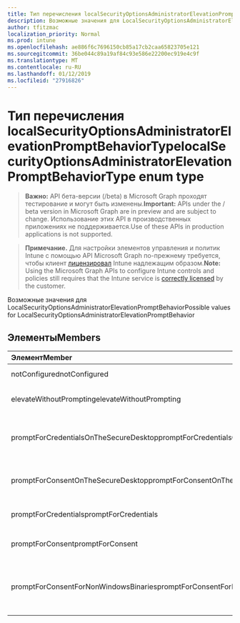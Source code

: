 ```yaml
---
title: Тип перечисления localSecurityOptionsAdministratorElevationPromptBehaviorType
description: Возможные значения для LocalSecurityOptionsAdministratorElevationPromptBehavior
author: tfitzmac
localization_priority: Normal
ms.prod: intune
ms.openlocfilehash: ae886f6c7696150cb85a17cb2caa65823705e121
ms.sourcegitcommit: 36be044c89a19af84c93e586e22200ec919e4c9f
ms.translationtype: MT
ms.contentlocale: ru-RU
ms.lasthandoff: 01/12/2019
ms.locfileid: "27916826"
---
```

# <a name="localsecurityoptionsadministratorelevationpromptbehaviortype-enum-type"></a><span data-ttu-id="f13f1-103">Тип перечисления localSecurityOptionsAdministratorElevationPromptBehaviorType</span><span class="sxs-lookup"><span data-stu-id="f13f1-103">localSecurityOptionsAdministratorElevationPromptBehaviorType enum type</span></span>

> <span data-ttu-id="f13f1-104">**Важно:** API бета-версии (/beta) в Microsoft Graph проходят тестирование и могут быть изменены.</span><span class="sxs-lookup"><span data-stu-id="f13f1-104">**Important:** APIs under the / beta version in Microsoft Graph are in preview and are subject to change.</span></span> <span data-ttu-id="f13f1-105">Использование этих API в производственных приложениях не поддерживается.</span><span class="sxs-lookup"><span data-stu-id="f13f1-105">Use of these APIs in production applications is not supported.</span></span>

> <span data-ttu-id="f13f1-106">**Примечание.** Для настройки элементов управления и политик Intune с помощью API Microsoft Graph по-прежнему требуется, чтобы клиент [лицензировал](https://go.microsoft.com/fwlink/?linkid=839381) Intune надлежащим образом.</span><span class="sxs-lookup"><span data-stu-id="f13f1-106">**Note:** Using the Microsoft Graph APIs to configure Intune controls and policies still requires that the Intune service is [correctly licensed](https://go.microsoft.com/fwlink/?linkid=839381) by the customer.</span></span>

<span data-ttu-id="f13f1-107">Возможные значения для LocalSecurityOptionsAdministratorElevationPromptBehavior</span><span class="sxs-lookup"><span data-stu-id="f13f1-107">Possible values for LocalSecurityOptionsAdministratorElevationPromptBehavior</span></span>
## <a name="members"></a><span data-ttu-id="f13f1-108">Элементы</span><span class="sxs-lookup"><span data-stu-id="f13f1-108">Members</span></span>
|<span data-ttu-id="f13f1-109">Элемент</span><span class="sxs-lookup"><span data-stu-id="f13f1-109">Member</span></span>|<span data-ttu-id="f13f1-110">Значение</span><span class="sxs-lookup"><span data-stu-id="f13f1-110">Value</span></span>|<span data-ttu-id="f13f1-111">Описание</span><span class="sxs-lookup"><span data-stu-id="f13f1-111">Description</span></span>|
|:---|:---|:---|
|<span data-ttu-id="f13f1-112">notConfigured</span><span class="sxs-lookup"><span data-stu-id="f13f1-112">notConfigured</span></span>|<span data-ttu-id="f13f1-113">0</span><span class="sxs-lookup"><span data-stu-id="f13f1-113">0</span></span>|<span data-ttu-id="f13f1-114">Не настроен</span><span class="sxs-lookup"><span data-stu-id="f13f1-114">Not Configured</span></span>|
|<span data-ttu-id="f13f1-115">elevateWithoutPrompting</span><span class="sxs-lookup"><span data-stu-id="f13f1-115">elevateWithoutPrompting</span></span>|<span data-ttu-id="f13f1-116">1</span><span class="sxs-lookup"><span data-stu-id="f13f1-116">1</span></span>|<span data-ttu-id="f13f1-117">Повышение без запроса.</span><span class="sxs-lookup"><span data-stu-id="f13f1-117">Elevate without prompting.</span></span>|
|<span data-ttu-id="f13f1-118">promptForCredentialsOnTheSecureDesktop</span><span class="sxs-lookup"><span data-stu-id="f13f1-118">promptForCredentialsOnTheSecureDesktop</span></span>|<span data-ttu-id="f13f1-119">2</span><span class="sxs-lookup"><span data-stu-id="f13f1-119">2</span></span>|<span data-ttu-id="f13f1-120">Запрос учетных данных в системе безопасности</span><span class="sxs-lookup"><span data-stu-id="f13f1-120">Prompt for credentials on the secure desktop</span></span>|
|<span data-ttu-id="f13f1-121">promptForConsentOnTheSecureDesktop</span><span class="sxs-lookup"><span data-stu-id="f13f1-121">promptForConsentOnTheSecureDesktop</span></span>|<span data-ttu-id="f13f1-122">3</span><span class="sxs-lookup"><span data-stu-id="f13f1-122">3</span></span>|<span data-ttu-id="f13f1-123">Запрос согласия рабочий стол</span><span class="sxs-lookup"><span data-stu-id="f13f1-123">Prompt for consent on the secure desktop</span></span>|
|<span data-ttu-id="f13f1-124">promptForCredentials</span><span class="sxs-lookup"><span data-stu-id="f13f1-124">promptForCredentials</span></span>|<span data-ttu-id="f13f1-125">4</span><span class="sxs-lookup"><span data-stu-id="f13f1-125">4</span></span>|<span data-ttu-id="f13f1-126">Запрос учетных данных</span><span class="sxs-lookup"><span data-stu-id="f13f1-126">Prompt for credentials</span></span>|
|<span data-ttu-id="f13f1-127">promptForConsent</span><span class="sxs-lookup"><span data-stu-id="f13f1-127">promptForConsent</span></span>|<span data-ttu-id="f13f1-128">5</span><span class="sxs-lookup"><span data-stu-id="f13f1-128">5</span></span>|<span data-ttu-id="f13f1-129">Запрашивать согласие</span><span class="sxs-lookup"><span data-stu-id="f13f1-129">Prompt for consent</span></span>|
|<span data-ttu-id="f13f1-130">promptForConsentForNonWindowsBinaries</span><span class="sxs-lookup"><span data-stu-id="f13f1-130">promptForConsentForNonWindowsBinaries</span></span>|<span data-ttu-id="f13f1-131">6</span><span class="sxs-lookup"><span data-stu-id="f13f1-131">6</span></span>|<span data-ttu-id="f13f1-132">Запрос согласия для двоичных файлов отличных от Windows</span><span class="sxs-lookup"><span data-stu-id="f13f1-132">Prompt for consent for non-Windows binaries</span></span>|





